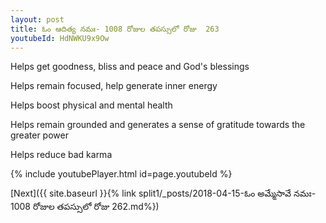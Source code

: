```yaml
---
layout: post
title: ఓం ఆదిత్య నమః- 1008 రోజుల తపస్సులో రోజు  263
youtubeId: HdNWKU9x9Ow
---
```

 
 
Helps get goodness, bliss and peace and God's blessings
 
Helps remain focused, help generate inner energy 
 
Helps boost physical and mental health 
 
Helps remain grounded and generates a sense of gratitude towards the greater power 
 
Helps reduce bad karma
 
 
 
 


{% include youtubePlayer.html id=page.youtubeId %}
 
[Next]({{ site.baseurl }}{% link  split1/_posts/2018-04-15-ఓం అమ్మేసావే నమః- 1008 రోజుల తపస్సులో రోజు  262.md%})
 
